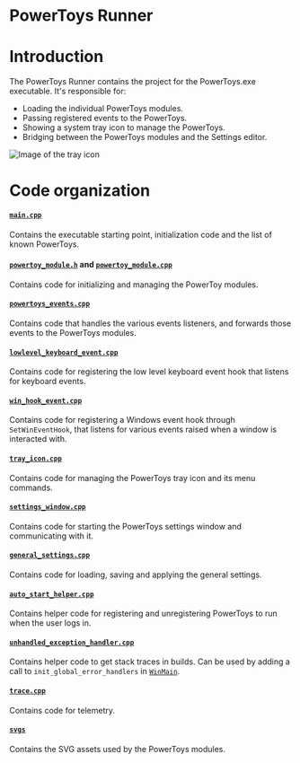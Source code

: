 # PowerToys Runner

# Introduction

The PowerToys Runner contains the project for the PowerToys.exe executable.
It's responsible for:
- Loading the individual PowerToys modules.
- Passing registered events to the PowerToys.
- Showing a system tray icon to manage the PowerToys.
- Bridging between the PowerToys modules and the Settings editor.

![Image of the tray icon](/doc/images/runner/tray.png)

# Code organization

#### [`main.cpp`](./main.cpp)
Contains the executable starting point, initialization code and the list of known PowerToys.

#### [`powertoy_module.h`](./powertoy_module.h) and [`powertoy_module.cpp`](./powertoy_module.cpp)
Contains code for initializing and managing the PowerToy modules.

#### [`powertoys_events.cpp`](./powertoys_events.cpp)
Contains code that handles the various events listeners, and forwards those events to the PowerToys modules.

#### [`lowlevel_keyboard_event.cpp`](./lowlevel_keyboard_event.cpp)
Contains code for registering the low level keyboard event hook that listens for keyboard events.

#### [`win_hook_event.cpp`](./win_hook_event.cpp)
Contains code for registering a Windows event hook through `SetWinEventHook`, that listens for various events raised when a window is interacted with.

#### [`tray_icon.cpp`](./tray_icon.cpp)
Contains code for managing the PowerToys tray icon and its menu commands.

#### [`settings_window.cpp`](./settings_window.cpp)
Contains code for starting the PowerToys settings window and communicating with it.

#### [`general_settings.cpp`](./general_settings.cpp)
Contains code for loading, saving and applying the general settings.

#### [`auto_start_helper.cpp`](./auto_start_helper.cpp)
Contains helper code for registering and unregistering PowerToys to run when the user logs in.

#### [`unhandled_exception_handler.cpp`](./unhandled_exception_handler.cpp)
Contains helper code to get stack traces in builds. Can be used by adding a call to `init_global_error_handlers` in [`WinMain`](./main.cpp).

#### [`trace.cpp`](./trace.cpp)
Contains code for telemetry.

#### [`svgs`](./svgs/)
Contains the SVG assets used by the PowerToys modules.
